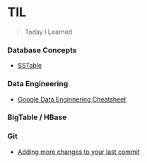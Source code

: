 # TIL

> Today I Learned

### Database Concepts

- [SSTable](database-concepts/sstable.md)

### Data Engineering

- [Google Data Enginnering Cheatsheet](dataeng/google-cheatsheet.md)

### BigTable / HBase

### Git

- [Adding more changes to your last commit](git/adding-more-chages-last-commit.md)